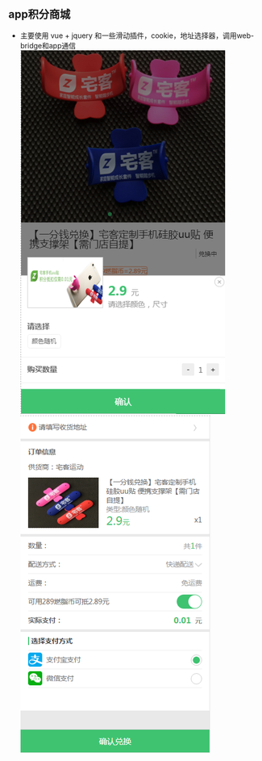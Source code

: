 ## app积分商城
* 主要使用 vue + jquery 和一些滑动插件，cookie，地址选择器，调用web-bridge和app通信 
![Alt text](/static/zs1.png)
![Alt text](/static/zs2.png)
